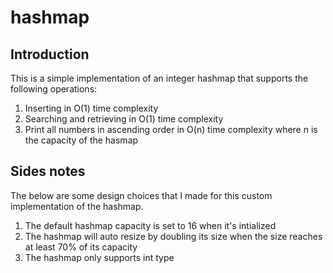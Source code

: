 # hashmap

## Introduction
This is a simple implementation of an integer hashmap that supports the following operations:

1. Inserting in O(1) time complexity
2. Searching and retrieving in O(1) time complexity
3. Print all numbers in ascending order in O(n) time complexity where n is the capacity of the hasmap

## Sides notes

The below are some design choices that I made for this custom implementation of the hashmap.

1. The default hashmap capacity is set to 16 when it's intialized
2. The hashmap will auto resize by doubling its size when the size reaches at least 70% of its capacity
3. The hashmap only supports int type
